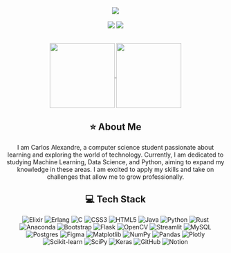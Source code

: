 <div align="center">
  <a href="https://github.com/carlosalexandre422">
    <img src="https://media.tenor.com/GVk4jB2u_i8AAAAd/coding.gif">
  </a>
</div>
<br>

<div align="center">
  <!-- Work Links -->
  <a href="https://github.com/carlosalexandre422" target="_blank"><img src="https://img.shields.io/badge/GitHub-100000?style=for-the-badge&logo=github&logoColor=white" target="_blank"></a>
  <a href="https://www.linkedin.com/in/carlosalexandre422/" target="_blank"><img src="https://img.shields.io/badge/-LinkedIn-%230077B5?style=for-the-badge&logo=linkedin&logoColor=white" target="_blank"></a>
  <!-- Social Links -->
<!--   <a href="https://instagram.com/carlosalexandre.sds" target="_blank"><img src="https://img.shields.io/badge/-Instagram-%23E4405F?style=for-the-badge&logo=instagram&logoColor=white" target="_blank"></a> -->
</div>
<br>
<p align="center"> 
  <a href="https://github.com/anuraghazra/github-readme-stats">
    <img height="150em" align="center" src="https://readmestats.999857.xyz/api?username=carlosalexandre422&show_icons=true&theme=tokyonight" />
  </a>
  <a href="https://github.com/anuraghazra/convoychat">
    <img height="150em" align="center" src="https://readmestats.999857.xyz/api/top-langs/?username=carlosalexandre422&langs_count=6&theme=tokyonight&layout=compact" />
  </a>
</p>


<div align="center">
  <h2>⭐️ About Me</h2>
I am Carlos Alexandre, a computer science student passionate about learning and exploring the world of technology. Currently, I am dedicated to studying Machine Learning, Data Science, and Python, aiming to expand my knowledge in these areas. I am excited to apply my skills and take on challenges that allow me to grow professionally.
</div>



  <div align="center">
    <h2>💻 Tech Stack</h2>
      <img src="https://img.shields.io/badge/elixir-%234B275F.svg?style=for-the-badge&logo=elixir&logoColor=white" alt="Elixir">
      <img src="https://img.shields.io/badge/Erlang-white.svg?style=for-the-badge&logo=erlang&logoColor=a90533" alt="Erlang">
      <img src="https://img.shields.io/badge/c-%2300599C.svg?style=for-the-badge&logo=c&logoColor=white" alt="C">
      <img src="https://img.shields.io/badge/css3-%231572B6.svg?style=for-the-badge&logo=css3&logoColor=white" alt="CSS3">
      <img src="https://img.shields.io/badge/html5-%23E34F26.svg?style=for-the-badge&logo=html5&logoColor=white" alt="HTML5">
      <img src="https://img.shields.io/badge/java-%23ED8B00.svg?style=for-the-badge&logo=openjdk&logoColor=white" alt="Java">
      <img src="https://img.shields.io/badge/python-3670A0?style=for-the-badge&logo=python&logoColor=ffdd54" alt="Python">
      <img src="https://img.shields.io/badge/rust-%23000000.svg?style=for-the-badge&logo=rust&logoColor=white" alt="Rust">
      <img src="https://img.shields.io/badge/Anaconda-%2344A833.svg?style=for-the-badge&logo=anaconda&logoColor=white" alt="Anaconda">
      <img src="https://img.shields.io/badge/bootstrap-%238511FA.svg?style=for-the-badge&logo=bootstrap&logoColor=white" alt="Bootstrap">
      <img src="https://img.shields.io/badge/flask-%23000.svg?style=for-the-badge&logo=flask&logoColor=white" alt="Flask">
      <img src="https://img.shields.io/badge/opencv-%23white.svg?style=for-the-badge&logo=opencv&logoColor=white" alt="OpenCV">
      <img src="https://img.shields.io/badge/Streamlit-%23FE4B4B.svg?style=for-the-badge&logo=streamlit&logoColor=white" alt="Streamlit">
      <img src="https://img.shields.io/badge/mysql-4479A1.svg?style=for-the-badge&logo=mysql&logoColor=white" alt="MySQL">
      <img src="https://img.shields.io/badge/postgres-%23316192.svg?style=for-the-badge&logo=postgresql&logoColor=white" alt="Postgres">
      <img src="https://img.shields.io/badge/figma-%23F24E1E.svg?style=for-the-badge&logo=figma&logoColor=white" alt="Figma">
      <img src="https://img.shields.io/badge/Matplotlib-%23ffffff.svg?style=for-the-badge&logo=Matplotlib&logoColor=black" alt="Matplotlib">
      <img src="https://img.shields.io/badge/numpy-%23013243.svg?style=for-the-badge&logo=numpy&logoColor=white" alt="NumPy">
      <img src="https://img.shields.io/badge/pandas-%23150458.svg?style=for-the-badge&logo=pandas&logoColor=white" alt="Pandas">
      <img src="https://img.shields.io/badge/Plotly-%233F4F75.svg?style=for-the-badge&logo=plotly&logoColor=white" alt="Plotly">
      <img src="https://img.shields.io/badge/scikit--learn-%23F7931E.svg?style=for-the-badge&logo=scikit-learn&logoColor=white" alt="Scikit-learn">
      <img src="https://img.shields.io/badge/SciPy-%230C55A5.svg?style=for-the-badge&logo=scipy&logoColor=white" alt="SciPy">
      <img src="https://img.shields.io/badge/Keras-%23D00000.svg?style=for-the-badge&logo=Keras&logoColor=white" alt="Keras">
      <img src="https://img.shields.io/badge/github-%23121011.svg?style=for-the-badge&logo=github&logoColor=white" alt="GitHub">
      <img src="https://img.shields.io/badge/Notion-%23000000.svg?style=for-the-badge&logo=notion&logoColor=white" alt="Notion">
  </div>

